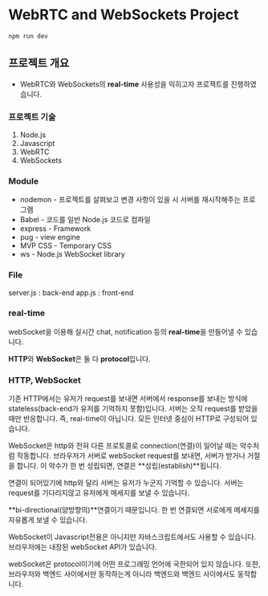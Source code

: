 # WebRTC and WebSockets Project

```javascript
npm run dev
```

## 프로젝트 개요

- WebRTC와 WebSockets의 **real-time** 사용성을 익히고자 프로젝트를 진행하였습니다.

### 프로젝트 기술

1. Node.js
2. Javascript
3. WebRTC
4. WebSockets

### Module

- nodemon - 프로젝트를 살펴보고 변경 사항이 있을 시 서버를 재시작해주는 프로그램
- Babel - 코드를 일반 Node.js 코드로 컴파일
- express - Framework
- pug - view engine
- MVP CSS - Temporary CSS
- ws - Node.js WebSocket library

### File

server.js : back-end
app.js : front-end

### real-time

webSocket을 이용해 실시간 chat, notification 등의 **real-time**을 만들어낼 수 있습니다.

**HTTP**와 **WebSocket**은 둘 다 **protocol**입니다.

### HTTP, WebSocket

기존 HTTP에서는 유저가 request를 보내면 서버에서 response를 보내는 방식에 stateless(back-end가 유저를 기억하지 못함)입니다.
서버는 오직 request를 받았을 때만 반응합니다. 즉, real-time이 아닙니다. 모든 인터넷 중심이 HTTP로 구성되어 있습니다.

WebSocket은 http와 전혀 다른 프로토콜로 connection(연결)이 일어날 때는 악수처럼 작동합니다. 브라우저가 서버로 webSocket request를 보내면, 서버가 받거나 거절을 합니다.
이 악수가 한 번 성립되면, 연결은 **성립(establish)**됩니다.

연결이 되어있기에 http와 달리 서버는 유저가 누군지 기억할 수 있습니다. 서버는 request를 기다리지않고 유저에게 메세지를 보낼 수 있습니다.

**bi-directional(양방향의)**연결이기 때문입니다. 한 번 연결되면 서로에게 메세지를 자유롭게 보낼 수 있습니다.

WebSocket이 Javascript전용은 아니지만 자바스크립트에서도 사용할 수 있습니다. 브라우저에는 내장된 webSocket API가 있습니다.

webSocket은 protocol이기에 어떤 프로그래밍 언어에 국한되어 있지 않습니다. 또한, 브라우저와 백엔드 사이에서만 동작하는게 아니라 백엔드와 백엔드 사이에서도 동작합니다.
